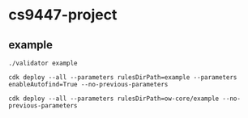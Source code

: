 # cs9447-project

## example
`./validator example`

`cdk deploy --all --parameters rulesDirPath=example --parameters enableAutofind=True --no-previous-parameters`

`cdk deploy --all --parameters rulesDirPath=ow-core/example --no-previous-parameters`
